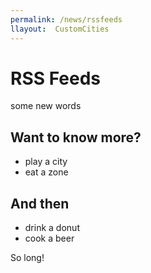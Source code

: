 ```yaml
---
permalink: /news/rssfeeds
llayout:  CustomCities
---
```


# RSS Feeds

some new words

## Want to know more?

- play a city
- eat a zone

## And then

- drink a donut
- cook a beer

So long!